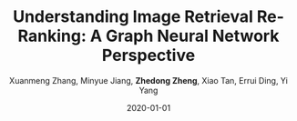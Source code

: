 ---
title: "Understanding Image Retrieval Re-Ranking: A Graph Neural Network Perspective"
collection: publications
permalink: /publication/Understa2020
date: 2020-01-01
doi: 
venue: 'arXiv preprint arXiv:2012.07620'
author: 'Xuanmeng Zhang,  Minyue Jiang,  <strong>Zhedong Zheng</strong>,  Xiao Tan,  Errui Ding,  Yi Yang'
citation: ' Xuanmeng Zhang,  Minyue Jiang,  Zhedong Zheng,  Xiao Tan,  Errui Ding,  Yi Yang, &quot;Understanding Image Retrieval Re-Ranking: A Graph Neural Network Perspective.&quot; arXiv preprint arXiv:2012.07620, 2020.'
pub_year: '2020'
bib: >
    @article{zhang2020understanding,  
    author = "Zhang, Xuanmeng and Jiang, Minyue and Zheng, Zhedong and Tan, Xiao and Ding, Errui and Yang, Yi",  
    title = "Understanding Image Retrieval Re-Ranking: A Graph Neural Network Perspective",  
    journal = "arXiv preprint arXiv:2012.07620",  
    year = "2020"
    }

---